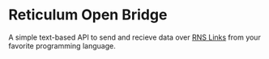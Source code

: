 # Reticulum Open Bridge
A simple text-based API to send and recieve data over [RNS Links](https://markqvist.github.io/Reticulum/manual/reference.html#link) from your favorite programming language.
